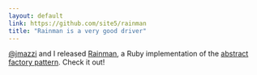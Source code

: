 ```yaml
---
layout: default
link: https://github.com/site5/rainman
title: "Rainman is a very good driver"
---
```


[@jmazzi](https://github.com/jmazzi) and I released
[Rainman](https://github.com/site5/rainman), a Ruby implementation of the
[abstract factory
pattern](http://en.wikipedia.org/wiki/Abstract_factory_pattern). Check it out!

